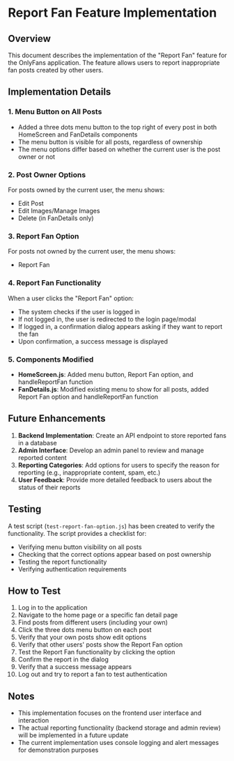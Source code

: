 # Report Fan Feature Implementation

## Overview
This document describes the implementation of the "Report Fan" feature for the OnlyFans application. The feature allows users to report inappropriate fan posts created by other users.

## Implementation Details

### 1. Menu Button on All Posts
- Added a three dots menu button to the top right of every post in both HomeScreen and FanDetails components
- The menu button is visible for all posts, regardless of ownership
- The menu options differ based on whether the current user is the post owner or not

### 2. Post Owner Options
For posts owned by the current user, the menu shows:
- Edit Post
- Edit Images/Manage Images
- Delete (in FanDetails only)

### 3. Report Fan Option
For posts not owned by the current user, the menu shows:
- Report Fan

### 4. Report Fan Functionality
When a user clicks the "Report Fan" option:
- The system checks if the user is logged in
- If not logged in, the user is redirected to the login page/modal
- If logged in, a confirmation dialog appears asking if they want to report the fan
- Upon confirmation, a success message is displayed

### 5. Components Modified
- **HomeScreen.js**: Added menu button, Report Fan option, and handleReportFan function
- **FanDetails.js**: Modified existing menu to show for all posts, added Report Fan option and handleReportFan function

## Future Enhancements
1. **Backend Implementation**: Create an API endpoint to store reported fans in a database
2. **Admin Interface**: Develop an admin panel to review and manage reported content
3. **Reporting Categories**: Add options for users to specify the reason for reporting (e.g., inappropriate content, spam, etc.)
4. **User Feedback**: Provide more detailed feedback to users about the status of their reports

## Testing
A test script (`test-report-fan-option.js`) has been created to verify the functionality. The script provides a checklist for:
- Verifying menu button visibility on all posts
- Checking that the correct options appear based on post ownership
- Testing the report functionality
- Verifying authentication requirements

## How to Test
1. Log in to the application
2. Navigate to the home page or a specific fan detail page
3. Find posts from different users (including your own)
4. Click the three dots menu button on each post
5. Verify that your own posts show edit options
6. Verify that other users' posts show the Report Fan option
7. Test the Report Fan functionality by clicking the option
8. Confirm the report in the dialog
9. Verify that a success message appears
10. Log out and try to report a fan to test authentication

## Notes
- This implementation focuses on the frontend user interface and interaction
- The actual reporting functionality (backend storage and admin review) will be implemented in a future update
- The current implementation uses console logging and alert messages for demonstration purposes